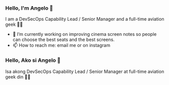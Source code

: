 ### Hello, I'm Angelo 👋

I am a DevSecOps Capability Lead / Senior Manager and a full-time aviation geek 🛫🛬

* 🔭 I’m currently working on improving cinema screen notes so people can choose the best seats and the best screens.
* 📫 How to reach me: email me or on instagram


### Hello, Ako si Angelo 👋

Isa akong DevSecOps Capability Lead / Senior Manager at full-time aviation geek din 🛫🛬

